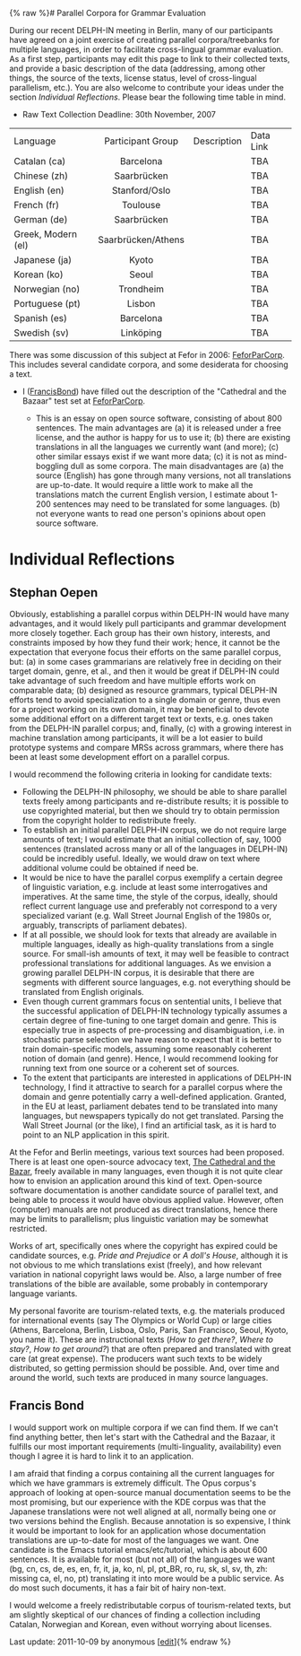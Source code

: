 {% raw %}# Parallel Corpora for Grammar Evaluation

During our recent DELPH-IN meeting in Berlin, many of our participants
have agreed on a joint exercise of creating parallel corpora/treebanks
for multiple languages, in order to facilitate cross-lingual grammar
evaluation. As a first step, participants may edit this page to link to
their collected texts, and provide a basic description of the data
(addressing, among other things, the source of the texts, license
status, level of cross-lingual parallelism, etc.). You are also welcome
to contribute your ideas under the section *Individual Reflections*.
Please bear the following time table in mind.

- Raw Text Collection Deadline: 30th November, 2007

|                    |                    |             |           |
|--------------------|:------------------:|:-----------:|-----------|
| Language           | Participant Group  | Description | Data Link |
| Catalan (ca)       |     Barcelona      |             | TBA       |
| Chinese (zh)       |    Saarbrücken     |             | TBA       |
| English (en)       |   Stanford/Oslo    |             | TBA       |
| French (fr)        |      Toulouse      |             | TBA       |
| German (de)        |    Saarbrücken     |             | TBA       |
| Greek, Modern (el) | Saarbrücken/Athens |             | TBA       |
| Japanese (ja)      |       Kyoto        |             | TBA       |
| Korean (ko)        |       Seoul        |             | TBA       |
| Norwegian (no)     |     Trondheim      |             | TBA       |
| Portuguese (pt)    |       Lisbon       |             | TBA       |
| Spanish (es)       |     Barcelona      |             | TBA       |
| Swedish (sv)       |     Linköping      |             | TBA       |

There was some discussion of this subject at Fefor in 2006:
[FeforParCorp](https://delph-in.github.io/docs/summits/FeforParCorp). This includes several candidate corpora,
and some desiderata for choosing a text.

- I ([FrancisBond](https://delph-in.github.io/docs/garage/FrancisBond)) have filled out the description of
the "Cathedral and the Bazaar" test set at
[FeforParCorp](https://delph-in.github.io/docs/summits/FeforParCorp).
  
  - This is an essay on open source software, consisting of about
800 sentences. The main advantages are (a) it is released under
a free license, and the author is happy for us to use it; (b)
there are existing translations in all the languages we
currently want (and more); (c) other similar essays exist if we
want more data; (c) it is not as mind-boggling dull as some
corpora. The main disadvantages are (a) the source (English) has
gone through many versions, not all translations are up-to-date.
It would require a little work to make all the translations
match the current English version, I estimate about 1-200
sentences may need to be translated for some languages. (b) not
everyone wants to read one person's opinions about open source
software.

# Individual Reflections

## Stephan Oepen

Obviously, establishing a parallel corpus within DELPH-IN would have
many advantages, and it would likely pull participants and grammar
development more closely together. Each group has their own history,
interests, and constraints imposed by how they fund their work; hence,
it cannot be the expectation that everyone focus their efforts on the
same parallel corpus, but: (a) in some cases grammarians are relatively
free in deciding on their target domain, genre, et al., and then it
would be great if DELPH-IN could take advantage of such freedom and have
multiple efforts work on comparable data; (b) designed as resource
grammars, typical DELPH-IN efforts tend to avoid specialization to a
single domain or genre, thus even for a project working on its own
domain, it may be beneficial to devote some additional effort on a
different target text or texts, e.g. ones taken from the DELPH-IN
parallel corpus; and, finally, (c) with a growing interest in machine
translation among participants, it will be a lot easier to build
prototype systems and compare MRSs across grammars, where there has been
at least some development effort on a parallel corpus.

I would recommend the following criteria in looking for candidate texts:

- Following the DELPH-IN philosophy, we should be able to share
parallel texts freely among participants and re-distribute results;
it is possible to use copyrighted material, but then we should try
to obtain permission from the copyright holder to redistribute
freely.
- To establish an initial parallel DELPH-IN corpus, we do not require
large amounts of text; I would estimate that an initial collection
of, say, 1000 sentences (translated across many or all of the
languages in DELPH-IN) could be incredibly useful. Ideally, we would
draw on text where additional volume could be obtained if need be.
- It would be nice to have the parallel corpus exemplify a certain
degree of linguistic variation, e.g. include at least some
interrogatives and imperatives. At the same time, the style of the
corpus, ideally, should reflect current language use and preferably
not correspond to a very specialized variant (e.g. Wall Street
Journal English of the 1980s or, arguably, transcripts of parliament
debates).
- If at all possible, we should look for texts that already are
available in multiple languages, ideally as high-quality
translations from a single source. For small-ish amounts of text, it
may well be feasible to contract professional translations for
additional languages. As we envision a growing parallel DELPH-IN
corpus, it is desirable that there are segments with different
source languages, e.g. not everything should be translated from
English originals.
- Even though current grammars focus on sentential units, I believe
that the successful application of DELPH-IN technology typically
assumes a certain degree of fine-tuning to one target domain and
genre. This is especially true in aspects of pre-processing and
disambiguation, i.e. in stochastic parse selection we have reason to
expect that it is better to train domain-specific models, assuming
some reasonably coherent notion of domain (and genre). Hence, I
would recommend looking for running text from one source or a
coherent set of sources.
- To the extent that participants are interested in applications of
DELPH-IN technology, I find it attractive to search for a parallel
corpus where the domain and genre potentially carry a well-defined
application. Granted, in the EU at least, parliament debates tend to
be translated into many languages, but newspapers typically do not
get translated. Parsing the Wall Street Journal (or the like), I
find an artificial task, as it is hard to point to an NLP
application in this spirit.

At the Fefor and Berlin meetings, various text sources had been
proposed. There is at least one open-source advocacy text, [The
Cathedral and the
Bazar](http://www.catb.org/~esr/writings/cathedral-bazaar/), freely
available in many languages, even though it is not quite clear how to
envision an application around this kind of text. Open-source software
documentation is another candidate source of parallel text, and being
able to process it would have obvious applied value. However, often
(computer) manuals are not produced as direct translations, hence there
may be limits to parallelism; plus linguistic variation may be somewhat
restricted.

Works of art, specifically ones where the copyright has expired could be
candidate sources, e.g. *Pride and Prejudice* or *A doll's House*,
although it is not obvious to me which translations exist (freely), and
how relevant variation in national copyright laws would be. Also, a
large number of free translations of the bible are available, some
probably in contemporary language variants.

My personal favorite are tourism-related texts, e.g. the materials
produced for international events (say The Olympics or World Cup) or
large cities (Athens, Barcelona, Berlin, Lisboa, Oslo, Paris, San
Francisco, Seoul, Kyoto, you name it). These are instructional texts
(*How to get there?*, *Where to stay?*, *How to get around?*) that are
often prepared and translated with great care (at great expense). The
producers want such texts to be widely distributed, so getting
permission should be possible. And, over time and around the world, such
texts are produced in many source languages.

## Francis Bond

I would support work on multiple corpora if we can find them. If we
can't find anything better, then let's start with the Cathedral and the
Bazaar, it fulfills our most important requirements (multi-linguality,
availability) even though I agree it is hard to link it to an
application.

I am afraid that finding a corpus containing all the current languages
for which we have grammars is extremely difficult. The Opus corpus's
approach of looking at open-source manual documentation seems to be the
most promising, but our experience with the KDE corpus was that the
Japanese translations were not well aligned at all, normally being one
or two versions behind the English. Because annotation is so expensive,
I think it would be important to look for an application whose
documentation translations are up-to-date for most of the languages we
want. One candidate is the Emacs tutorial emacs/etc/tutorial, which is
about 600 sentences. It is available for most (but not all) of the
languages we want (bg, cn, cs, de, es, en, fr, it, ja, ko, nl, pl,
pt\_BR, ro, ru, sk, sl, sv, th, zh: missing ca, el, no, pt) translating
it into more would be a public service. As do most such documents, it
has a fair bit of hairy non-text.

I would welcome a freely redistributable corpus of tourism-related
texts, but am slightly skeptical of our chances of finding a collection
including Catalan, Norwegian and Korean, even without worrying about
licenses.

Last update: 2011-10-09 by anonymous [[edit](https://github.com/delph-in/docs/wiki/EvaluationParCorp/_edit)]{% endraw %}
